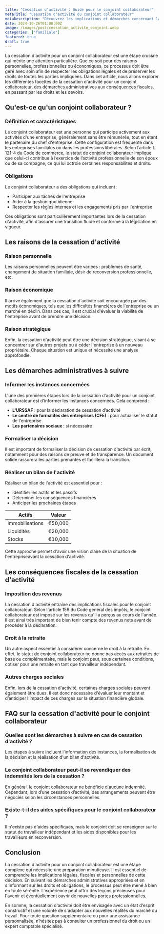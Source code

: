 ```yaml
---
title: "Cessation d'activité : Guide pour le conjoint collaborateur"
metaTitle: "Cessation d'activité du conjoint collaborateur"
metaDescription: "Découvrez les implications et démarches concernant la cessation d'activité pour un conjoint collaborateur."
date: 2024-10-26T01:00:00Z
image: /images/post/cessation_activite_conjoint.webp
categories: ["familiale"]
featured: true
draft: true
---
```


La cessation d'activité pour un conjoint collaborateur est une étape cruciale qui mérite une attention particulière. Que ce soit pour des raisons personnelles, professionnelles ou économiques, ce processus doit être géré avec soin afin de respecter les obligations légales et de préserver les droits de toutes les parties impliquées. Dans cet article, nous allons explorer les différentes facettes de la cessation d'activité pour un conjoint collaborateur, des démarches administratives aux conséquences fiscales, en passant par les droits et les devoirs. 

## Qu'est-ce qu'un conjoint collaborateur ?

### Définition et caractéristiques

Le conjoint collaborateur est une personne qui participe activement aux activités d'une entreprise, généralement sans être rémunérée, tout en étant le partenaire du chef d'entreprise. Cette configuration est fréquente dans les entreprises familiales ou dans les professions libérales. Selon l’article L. 121-4 du Code de commerce, le statut de conjoint collaborateur implique que celui-ci contribue à l’exercice de l’activité professionnelle de son époux ou de sa compagne, ce qui lui octroie certaines responsabilités et droits.

### Obligations

Le conjoint collaborateur a des obligations qui incluent :

- Participer aux tâches de l'entreprise
- Aider à la gestion quotidienne
- Respecter les règles internes et les engagements pris par l'entreprise

Ces obligations sont particulièrement importantes lors de la cessation d'activité, afin d'assurer une transition fluide et conforme à la législation en vigueur.

## Les raisons de la cessation d'activité

### Raison personnelle

Les raisons personnelles peuvent être variées : problèmes de santé, changement de situation familiale, désir de reconversion professionnelle, etc. 

### Raison économique

Il arrive également que la cessation d'activité soit encouragée par des motifs économiques, tels que les difficultés financières de l'entreprise ou un marché en déclin. Dans ces cas, il est crucial d'évaluer la viabilité de l'entreprise avant de prendre une décision.

### Raison stratégique

Enfin, la cessation d'activité peut être une décision stratégique, visant à se concentrer sur d'autres projets ou à céder l'entreprise à un nouveau propriétaire. Chaque situation est unique et nécessite une analyse approfondie.

## Les démarches administratives à suivre

### Informer les instances concernées

L'une des premières étapes lors de la cessation d'activité pour un conjoint collaborateur est d'informer les instances concernées. Cela comprend :

- **L'URSSAF** : pour la déclaration de cessation d’activité
- **Le centre de formalités des entreprises (CFE)** : pour actualiser le statut de l'entreprise
- **Les partenaires sociaux** : si nécessaire

### Formaliser la décision

Il est important de formaliser la décision de cessation d'activité par écrit, notamment pour des raisons de preuve et de transparence. Un document solide rassurera les parties prenantes et facilitera la transition.

### Réaliser un bilan de l'activité

Réaliser un bilan de l'activité est essentiel pour :

- Identifier les actifs et les passifs
- Déterminer les conséquences financières
- Anticiper les prochaines étapes

| Actifs           | Valeur      |
|------------------|-------------|
| Immobilisations   | €50,000     |
| Liquidités        | €20,000     |
| Stocks           | €10,000     |

Cette approche permet d'avoir une vision claire de la situation de l'entrepriseavant la cessation d'activité.

## Les conséquences fiscales de la cessation d'activité

### Imposition des revenus

La cessation d'activité entraîne des implications fiscales pour le conjoint collaborateur. Selon l'article 156 du Code général des impôts, le conjoint collaborateur est imposé sur les revenus qu'il a perçus au cours de l'année. Il est ainsi très important de bien tenir compte des revenus nets avant de procéder à la déclaration.

### Droit à la retraite

Un autre aspect essentiel à considérer concerne le droit à la retraite. En effet, le statut de conjoint collaborateur ne donne pas accès aux retraites de base ou complémentaire, mais le conjoint peut, sous certaines conditions, cotiser pour une retraite en tant que travailleur indépendant.

### Autres charges sociales

Enfin, lors de la cessation d'activité, certaines charges sociales peuvent également être dues. Il est donc nécessaire d'évaluer leur montant et d’anticiper l’impact de ces charges sur la situation financière globale.

## FAQ sur la cessation d'activité pour le conjoint collaborateur

### Quelles sont les démarches à suivre en cas de cessation d'activité ?

Les étapes à suivre incluent l'information des instances, la formalisation de la décision et la réalisation d'un bilan d'activité.

### Le conjoint collaborateur peut-il se revendiquer des indemnités lors de la cessation ?

En général, le conjoint collaborateur ne bénéficie d'aucune indemnité. Cependant, lors d’une cessation d’activité, des arrangements peuvent être négociés selon les circonstances personnelles.

### Existe-t-il des aides spécifiques pour le conjoint collaborateur ?

Il n'existe pas d'aides spécifiques, mais le conjoint doit se renseigner sur le statut de travailleur indépendant et les aides disponibles pour les travailleurs en reconversion.

## Conclusion

La cessation d'activité pour un conjoint collaborateur est une étape complexe qui nécessite une préparation minutieuse. Il est essentiel de comprendre les implications légales, fiscales et personnelles de cette décision. En suivant les démarches administratives appropriées et en s'informant sur les droits et obligations, le processus peut être mené à bien en toute sérénité. L'expérience peut offrir des leçons précieuses pour l'avenir et éventuellement ouvrir de nouvelles portes professionnelles. 

En somme, la cessation d'activité doit être envisagée avec un état d'esprit constructif et une volonté de s'adapter aux nouvelles réalités du marché du travail. Pour toute question supplémentaire ou pour une assistance personnalisée, n’hésitez pas à consulter un professionnel du droit ou un expert comptable spécialisé.
